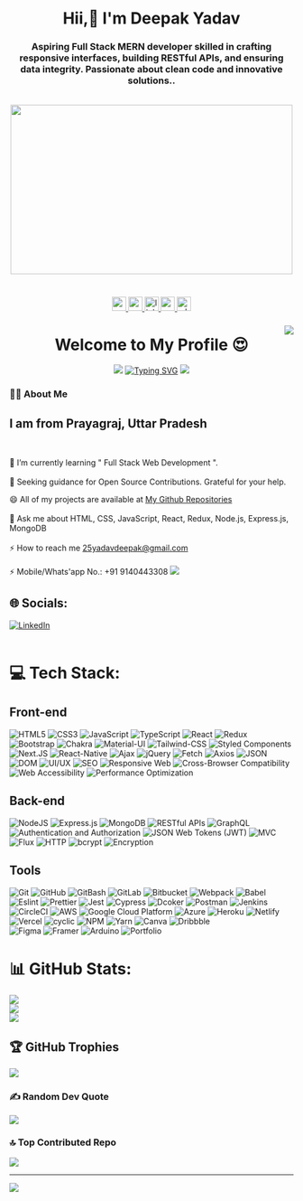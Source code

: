 
                                 
<div align="center">
  <h1  align="center"> Hii,👋 I'm Deepak Yadav </h1>
  
  <h3 align="center"> 
   Aspiring Full Stack MERN developer skilled in crafting responsive interfaces, building RESTful APIs, and ensuring data integrity. Passionate about clean code and innovative solutions.. </h3> <br/>
  
<img height="300px" width="500px" src="https://media.tenor.com/Ug6cbVA1ZsMAAAAd/developer.gif" />
  
<!--  <img height="150" src="https://camo.githubusercontent.com/62da68eb62b1e5f175f7d1f0191dd89a653d7908feb22d37d4a0ab07365d6791/68747470733a2f2f6d656469612e67697068792e636f6d2f6d656469612f4d3967624264396e6244724f5475314d71782f67697068792e676966"  />  -->
  
</div>

###

<br clear="both">

<div align="center">
  
<a href="https://drive.google.com/file/d/16uZL3iaG_bQxIvXD_gcu-u-bIvO21NSS/view" target="_blank">
    <img src="https://img.shields.io/static/v1?message=Resume&logo=data:image/svg+xml;base64,INSERT_LOGO_ENCODED_HERE&label=&color=INSERT_COLOR_HERE&logoColor=INSERT_LOGO_COLOR_HERE&labelColor=&style=for-the-badge" height="25" alt="resume logo"/>
  </a>

<a href="https://deepak-25yadav.github.io/" target="_blank">
    <img src="https://img.shields.io/static/v1?message=Portfolio&logo=data:image/svg+xml;base64,INSERT_LOGO_ENCODED_HERE&label=&color=INSERT_COLOR_HERE&logoColor=INSERT_LOGO_COLOR_HERE&labelColor=&style=for-the-badge" height="25" alt="portfolio logo"/>
  </a>
  
  <a href="https://www.linkedin.com/in/deepak0606/" target="_blank">
    <img src="https://img.shields.io/static/v1?message=LinkedIn&logo=linkedin&label=&color=0077B5&logoColor=white&labelColor=&style=for-the-badge" height="25" alt="linkedin logo"/>
  </a>
  <a href="25yadavdeepak@gmail.com">
    <img src="https://img.shields.io/static/v1?message=Gmail&logo=gmail&label=&color=D14836&logoColor=white&labelColor=&style=for-the-badge" height="25" alt="gmail logo"/>
  </a>
  
  <a href="https://wa.me/9140443308" target="_blank">
    <img src="https://img.shields.io/static/v1?message=Whatsapp&logo=whatsapp&label=&color=25D366&logoColor=white&labelColor=&style=for-the-badge" height="25" alt="whatsapp logo"/>
  </a>
  
</div>

###

<img align="right" src="https://visitor-badge.laobi.icu/badge?page_id=Sonu-Shettiyar.Sonu-Shettiyar&left_color=darkslategray&left_text=Visitors"  />

###

<h1 align="center">Welcome to My Profile 😍</h1>
<div align="center">
  <img src='https://raw.githubusercontent.com/andreasbm/readme/master/assets/lines/colored.png' />
<a href="https://git.io/typing-svg" padding-top="100px"><img src="https://readme-typing-svg.demolab.com?font=Fira+Code&pause=900&width=435&lines=I+am+Deepak+Yadav....;A+Full-Stack+Web+developer....;Who+Love's+to+code....;Always+curious+to+learn+new+things+!" alt="Typing SVG" /></a>
<img src='https://raw.githubusercontent.com/andreasbm/readme/master/assets/lines/colored.png' />
</div>

<!-- ### -->

<h3 align="left">👩‍💻  About Me</h3>

###
<div>
  
<h2 align="left">I am from Prayagraj, Uttar Pradesh</h2> <br>
 
🔭 I’m currently learning " Full Stack Web Development ". <br> <br>
 🌱 Seeking guidance for Open Source Contributions. Grateful for your help.
 
 😄 All of my projects are available at
<a href="https://github.com/Deepak-25yadav?tab=repositories">My Github Repositories</a><br> <br>
 💬 Ask me about HTML, CSS, JavaScript, React, Redux, Node.js, Express.js, MongoDB<br> <br>
 ⚡ How to reach me <a href="25yadavdeepak@gmail.com">25yadavdeepak@gmail.com</a> <br/>  <br>
 ⚡ Mobile/Whats'app No.: +91 9140443308
<img src='https://raw.githubusercontent.com/andreasbm/readme/master/assets/lines/colored.png' />

</div>


<!-- Below this line having my stats  -->

## 🌐 Socials:
[![LinkedIn](https://img.shields.io/badge/LinkedIn-%230077B5.svg?logo=linkedin&logoColor=white)](https://linkedin.com/in/deepak0606) 
<br/> <br/>
# 💻 Tech Stack:
## Front-end
 ![HTML5](https://img.shields.io/badge/html5-%23E34F26.svg?style=flat&logo=html5&logoColor=white)
 ![CSS3](https://img.shields.io/badge/css3-%231572B6.svg?style=flat&logo=css3&logoColor=white) 
 ![JavaScript](https://img.shields.io/badge/javascript-%23323330.svg?style=flat&logo=javascript&logoColor=%23F7DF1E)
 ![TypeScript](https://img.shields.io/badge/typescript-%23007ACC.svg?style=flat&logo=typescript&logoColor=white) 
 ![React](https://img.shields.io/badge/react-%2320232a.svg?style=flat&logo=react&logoColor=%2361DAFB)
 ![Redux](https://img.shields.io/badge/redux-%23593d88.svg?style=flat&logo=redux&logoColor=white)
 ![Bootstrap](https://img.shields.io/badge/bootstrap-%23563D7C.svg?style=flat&logo=bootstrap&logoColor=white)
 ![Chakra](https://img.shields.io/badge/chakra-%234ED1C5.svg?style=flat&logo=chakraui&logoColor=white)
 ![Material-UI](https://img.shields.io/badge/Material--UI-%230081CB.svg?style=flat&logo=material-ui&logoColor=white)
 ![Tailwind-CSS](https://img.shields.io/badge/Tailwind%20CSS-%23006AFF.svg?style=flat&logo=tailwind-css&logoColor=white)
 ![Styled Components](https://img.shields.io/badge/styled--components-DB7093?style=flat&logo=styled-components&logoColor=white)
 ![Next.JS](https://img.shields.io/badge/Next.js-%23000000.svg?style=flat&logo=next.js&logoColor=white)
 ![React-Native](https://img.shields.io/badge/React%20Native-%2361DAFB.svg?style=flat&logo=react&logoColor=white)
 ![Ajax](https://img.shields.io/badge/Ajax-%23006699.svg?style=flat&logo=ajax&logoColor=white)
 ![jQuery](https://img.shields.io/badge/jQuery-%230769AD.svg?style=flat&logo=jquery&logoColor=white)
 ![Fetch](https://img.shields.io/badge/Fetch-%2361DAFB.svg?style=flat)
 ![Axios](https://img.shields.io/badge/Axios-%2338a169.svg?style=flat&logo=axios&logoColor=white)
 ![JSON](https://img.shields.io/badge/JSON-%23F7DF1E.svg?style=flat&logo=json&logoColor=black)
 ![DOM](https://img.shields.io/badge/DOM-%234285F4.svg?style=flat)
 ![UI/UX](https://img.shields.io/badge/UI%2FUX-%2334D058.svg?style=flat)
 ![SEO](https://img.shields.io/badge/SEO-%23FF5722.svg?style=flat)
 ![Responsive Web](https://img.shields.io/badge/Responsive%20Web%20Design-%23FF9A00.svg?style=flat)
 ![Cross-Browser Compatibility](https://img.shields.io/badge/Cross--Browser%20Compatibility-%23424242.svg?style=flat)
 ![Web Accessibility](https://img.shields.io/badge/Web%20Accessibility-%230080FF.svg?style=flat)
 ![ Performance Optimization](https://img.shields.io/badge/Performance%20Optimization-%237FCAE7.svg?style=flat)
 <!--    ![]()   --> 
 ## Back-end
 ![NodeJS](https://img.shields.io/badge/Node.js-%23339933.svg?style=flat&logo=node.js&logoColor=white)
 ![Express.js](https://img.shields.io/badge/express.js-%23404d59.svg?style=flat&logo=express&logoColor=%2361DAFB)
 ![MongoDB](https://img.shields.io/badge/MongoDB-%234ea94b.svg?style=flat&logo=mongodb&logoColor=white)
 ![RESTful APIs](https://img.shields.io/badge/RESTful%20APIs-%23000000.svg?style=flat)
 ![GraphQL](https://img.shields.io/badge/GraphQL-%23E434AA.svg?style=flat&logo=graphql&logoColor=white)
 ![Authentication and Authorization](https://img.shields.io/badge/Authentication%20%26%20Authorization-%234D0099.svg?style=flat)
 ![JSON Web Tokens (JWT)](https://img.shields.io/badge/JSON%20Web%20Tokens%20(JWT)-%23000000.svg?style=flat)
 ![MVC](https://img.shields.io/badge/MVC-%23007ACC.svg?style=flat)
 ![Flux](https://img.shields.io/badge/Flux-%23FB7299.svg?style=flat)
 ![HTTP](https://img.shields.io/badge/HTTP-%231572B6.svg?style=flat)
 ![bcrypt](https://img.shields.io/badge/bcrypt-%234479A1.svg?style=flat)
 ![Encryption](https://img.shields.io/badge/Encryption-%23336791.svg?style=flat)
## Tools 
 ![Git](https://img.shields.io/badge/Git-%23F05032.svg?style=flat&logo=git&logoColor=white)
 ![GitHub](https://img.shields.io/badge/GitHub-%23181717.svg?style=flat&logo=github&logoColor=white)
 ![GitBash](https://img.shields.io/badge/Git%20Bash-%23F05032.svg?style=flat&logo=git&logoColor=white)
 ![GitLab](https://img.shields.io/badge/GitLab-%23FCA121.svg?style=flat&logo=gitlab&logoColor=white)
 ![Bitbucket](https://img.shields.io/badge/Bitbucket-%230047B3.svg?style=flat&logo=bitbucket&logoColor=white)
 ![Webpack](https://img.shields.io/badge/Webpack-%238DD6F9.svg?style=flat&logo=webpack&logoColor=black)
 ![Babel](https://img.shields.io/badge/Babel-F9DC3e?style=flat&logo=babel&logoColor=black)
 ![Eslint](https://img.shields.io/badge/ESLint-%234B32C3.svg?style=flat&logo=eslint&logoColor=white)
 ![Prettier](https://img.shields.io/badge/Prettier-%23F7B93E.svg?style=flat&logo=prettier&logoColor=black)
 ![Jest](https://img.shields.io/badge/Jest-%23C21325.svg?style=flat&logo=jest&logoColor=white)
 ![Cypress](https://img.shields.io/badge/Cypress-%23333333.svg?style=flat&logo=cypress&logoColor=white)
 ![Dcoker](https://img.shields.io/badge/Docker-%232496ED.svg?style=flat&logo=docker&logoColor=white)
 ![Postman](https://img.shields.io/badge/Postman-FF6C37?style=flat&logo=postman&logoColor=white)
 ![Jenkins](https://img.shields.io/badge/Jenkins-%23D24939.svg?style=flat&logo=jenkins&logoColor=white)
 ![CircleCI](https://img.shields.io/badge/CircleCI-%23161616.svg?style=flat&logo=circleci&)
 ![AWS](https://img.shields.io/badge/AWS-%23232F3E.svg?style=flat&logo=amazon-aws&logoColor=white)
 ![Google Cloud Platform](https://img.shields.io/badge/Google%20Cloud%20Platform-%234285F4.svg?style=flat&logo=google-cloud&logoColor=white)
 ![Azure](https://img.shields.io/badge/Microsoft%20Azure-%230072C6.svg?style=flat&logo=microsoft-azure&logoColor=white)
 ![Heroku](https://img.shields.io/badge/Heroku-%23430098.svg?style=flat&logo=heroku&logoColor=whitehttps://img.shields.io/badge/Heroku-%23430098.svg?style=flat&logo=heroku&logoColor=white)
 ![Netlify](https://img.shields.io/badge/netlify-%23000000.svg?style=flat&logo=netlify&logoColor=#00C7B7)
 ![Vercel](https://img.shields.io/badge/vercel-%23000000.svg?style=flat&logo=vercel&logoColor=white)
 ![cyclic](https://img.shields.io/badge/Cyclic-%238DD6F9.svg?style=flat)
 ![NPM](https://img.shields.io/badge/NPM-%23000000.svg?style=flat&logo=npm&logoColor=white) 
 ![Yarn](https://img.shields.io/badge/Yarn-%232187B6.svg?style=flat&logo=yarn&logoColor=white)
 ![Canva](https://img.shields.io/badge/Canva-%2300C4CC.svg?style=flat&logo=Canva&logoColor=white)
 ![Dribbble](https://img.shields.io/badge/Dribbble-EA4C89?style=flat&logo=dribbble&logoColor=white) 	
 ![Figma](https://img.shields.io/badge/figma-%23F24E1E.svg?style=flat&logo=figma&logoColor=white) 
 ![Framer](https://img.shields.io/badge/Framer-black?style=flat&logo=framer&logoColor=blue)
 ![Arduino](https://img.shields.io/badge/-Arduino-00979D?style=flat&logo=Arduino&logoColor=white) 
 ![Portfolio](https://img.shields.io/badge/Portfolio-%23000000.svg?style=flat&logo=firefox&logoColor=#FF7139) 
 
 
# 📊 GitHub Stats:
![](https://github-readme-stats.vercel.app/api?username=Deepak-25yadav&theme=tokyonight&hide_border=true&include_all_commits=true&count_private=false)<br/>
![](https://github-readme-streak-stats.herokuapp.com/?user=Deepak-25yadav&theme=tokyonight&hide_border=true)<br/>
![](https://github-readme-stats.vercel.app/api/top-langs/?username=Deepak-25yadav&theme=tokyonight&hide_border=true&include_all_commits=true&count_private=false&layout=compact)

## 🏆 GitHub Trophies
![](https://github-profile-trophy.vercel.app/?username=Deepak-25yadav&theme=tokyonight&no-frame=true&no-bg=false&margin-w=4)

### ✍️ Random Dev Quote
![](https://quotes-github-readme.vercel.app/api?type=horizontal&theme=radical)

### 🔝 Top Contributed Repo
![](https://github-contributor-stats.vercel.app/api?username=Deepak-25yadav&limit=5&theme=tokyonight&combine_all_yearly_contributions=true)

---
[![](https://visitcount.itsvg.in/api?id=Deepak-25yadav&icon=5&color=0)](https://visitcount.itsvg.in)

<!-- Proudly created with GPRM ( https://gprm.itsvg.in ) -->

